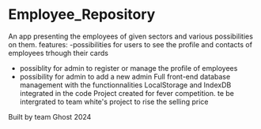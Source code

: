 # Employee_Repository
An app presenting the employees of given sectors and various possibilities on them.
features:
-possibilities for users to see the profile and contacts of employees trhough their cards
- possiblity for admin to register or manage the profile of employees
- possibility for admin to add a new admin
Full front-end database management with the functionnalities LocalStorage and IndexDB integrated in the code
Project created for fever competition.
te be intergrated to team white's project to rise the selling price

Built by team Ghost 2024

